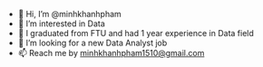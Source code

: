 - 👋 Hi, I’m @minhkhanhpham
- 👀 I’m interested in Data
- 🌱 I graduated from FTU and had 1 year experience in Data field
- 💞️ I’m looking for a new Data Analyst job
- 📫 Reach me by minhkhanhpham1510@gmail.com

<!---
minhkhanhpham/minhkhanhpham is a ✨ special ✨ repository because its `README.md` (this file) appears on your GitHub profile.
You can click the Preview link to take a look at your changes.
--->
